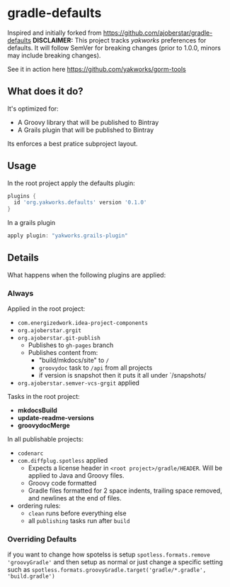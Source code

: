 # gradle-defaults
Inspired and initially forked from https://github.com/ajoberstar/gradle-defaults
**DISCLAIMER:** This project tracks _yakworks_ preferences for defaults. It will follow SemVer for breaking changes (prior to 1.0.0, minors may include breaking changes).

See it in action here https://github.com/yakworks/gorm-tools

## What does it do?

It's optimized for:

* A Groovy library that will be published to Bintray
* A Grails plugin that will be published to Bintray

Its enforces a best pratice subproject layout.

## Usage

In the root project apply the defaults plugin:

```groovy
plugins {
  id 'org.yakworks.defaults' version '0.1.0'
}
```

In a grails plugin

```groovy
apply plugin: "yakworks.grails-plugin"
```

## Details

What happens when the following plugins are applied:

### Always

Applied in the root project:

- `com.energizedwork.idea-project-components`
- `org.ajoberstar.grgit`
- `org.ajoberstar.git-publish`
  - Publishes to `gh-pages` branch
  - Publishes content from:
    - "build/mkdocs/site" to `/`
    - `groovydoc` task to `/api` from all projects
    - if version is snapshot then it puts it all under `/snapshots/
- `org.ajoberstar.semver-vcs-grgit` applied

Tasks in the root project:

- **mkdocsBuild**
- **update-readme-versions**
- **groovydocMerge**

In all publishable projects:

- `codenarc`
- `com.diffplug.spotless` applied
  - Expects a license header in `<root project>/gradle/HEADER`. Will be applied to Java and Groovy files.
  - Groovy code formatted
  - Gradle files formatted for 2 space indents, trailing space removed, and newlines at the end of files.
- ordering rules:
  - `clean` runs before everything else
  - all `publishing` tasks run after `build`


### Overriding Defaults
if you want to change how spotelss is setup
`spotless.formats.remove 'groovyGradle'` and then setup as normal or
just change a specific setting such as `spotless.formats.groovyGradle.target('gradle/*.gradle', 'build.gradle')`


